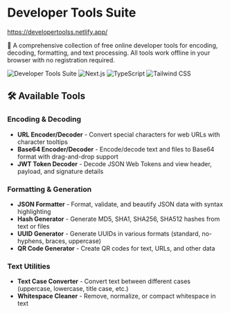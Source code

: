 # Developer Tools Suite

https://developertoolss.netlify.app/


🚀 A comprehensive collection of free online developer tools for encoding, decoding, formatting, and text processing. All tools work offline in your browser with no registration required.

![Developer Tools Suite](https://img.shields.io/badge/Developer-Tools-blue)
![Next.js](https://img.shields.io/badge/Next.js-14-black)
![TypeScript](https://img.shields.io/badge/TypeScript-5.0-blue)
![Tailwind CSS](https://img.shields.io/badge/Tailwind-CSS-38B2AC)

## 🛠️ Available Tools

### Encoding & Decoding
- **URL Encoder/Decoder** - Convert special characters for web URLs with character tooltips
- **Base64 Encoder/Decoder** - Encode/decode text and files to Base64 format with drag-and-drop support
- **JWT Token Decoder** - Decode JSON Web Tokens and view header, payload, and signature details

### Formatting & Generation
- **JSON Formatter** - Format, validate, and beautify JSON data with syntax highlighting
- **Hash Generator** - Generate MD5, SHA1, SHA256, SHA512 hashes from text or files
- **UUID Generator** - Generate UUIDs in various formats (standard, no-hyphens, braces, uppercase)
- **QR Code Generator** - Create QR codes for text, URLs, and other data

### Text Utilities
- **Text Case Converter** - Convert text between different cases (uppercase, lowercase, title case, etc.)
- **Whitespace Cleaner** - Remove, normalize, or compact whitespace in text

